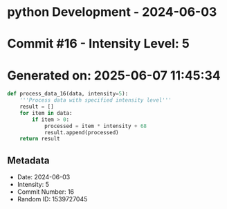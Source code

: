 ﻿# python Development - 2024-06-03
# Commit #16 - Intensity Level: 5
# Generated on: 2025-06-07 11:45:34
```python
def process_data_16(data, intensity=5):
    '''Process data with specified intensity level'''
    result = []
    for item in data:
        if item > 0:
            processed = item * intensity + 68
            result.append(processed)
    return result
```
## Metadata
- Date: 2024-06-03
- Intensity: 5
- Commit Number: 16
- Random ID: 1539727045
